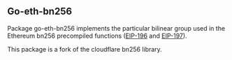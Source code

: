 Go-eth-bn256
-----

Package go-eth-bn256 implements the particular bilinear group used in the Ethereum bn256 precompiled functions ([EIP-196](https://github.com/ethereum/EIPs/blob/master/EIPS/eip-196.md) and [EIP-197](https://github.com/ethereum/EIPs/blob/master/EIPS/eip-197.md)).

This package is a fork of the cloudflare bn256 library.
